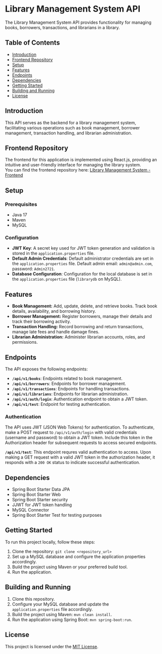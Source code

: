# Library Management System API

The Library Management System API provides functionality for managing books, borrowers, transactions, and librarians in a library.

## Table of Contents

- [Introduction](#introduction)
- [Frontend Repository](#frontend-repository)
- [Setup](#setup)
- [Features](#features)
- [Endpoints](#endpoints)
- [Dependencies](#dependencies)
- [Getting Started](#getting-started)
- [Building and Running](#building-and-Running)
- [License](#license)

## Introduction

This API serves as the backend for a library management system, facilitating various operations such as book management, borrower management, transaction handling, and librarian administration.

## Frontend Repository

The frontend for this application is implemented using React.js, providing an intuitive and user-friendly interface for managing the library system.  
You can find the frontend repository here: [Library Management System - Frontend](https://github.com/your-username/library-management-frontend)


## Setup

### Prerequisites

- Java 17
- Maven
- MySQL

### Configuration

- **JWT Key**: A secret key used for JWT token generation and validation is stored in the `application.properties` file.
- **Default Admin Credentials**: Default administrator credentials are set in the `application.properties` file. Default admin email: `admin@admin.com`, password: `Admin2721`.
- **Database Configuration**: Configuration for the local database is set in the `application.properties` file (`librarydb` on MySQL).

## Features

- **Book Management:** Add, update, delete, and retrieve books. Track book details, availability, and borrowing history.
- **Borrower Management:** Register borrowers, manage their details and track their borrowing activity.
- **Transaction Handling:** Record borrowing and return transactions, manage late fees and handle damage fines.
- **Librarian Administration:** Administer librarian accounts, roles, and permissions.

## Endpoints

The API exposes the following endpoints:

- **`/api/v1/books`**: Endpoints related to book management.
- **`/api/v1/borrowers`**: Endpoints for borrower management.
- **`/api/v1/transactions`**: Endpoints for handling transactions.
- **`/api/v1/librarians`**: Endpoints for librarian administration.
- **`/api/v1/auth/login`**: Authentication endpoint to obtain a JWT token.
- **`/api/v1/test`**: Endpoint for testing authentication.

### Authentication

The API uses JWT (JSON Web Tokens) for authentication. To authenticate, make a POST request to `/api/v1/auth/login` with valid credentials (username and password) to obtain a JWT token. Include this token in the Authorization header for subsequent requests to access secured endpoints.

**`/api/v1/test`**: This endpoint requres valid authentication to access. Upon making a GET request with a valid JWT token in the authorization header, it responds with a `200 OK` status to indicate successful authentication.

## Dependencies

- Spring Boot Starter Data JPA
- Spring Boot Starter Web
- Spring Boot Starter security 
- JJWT for JWT token handling
- MySQL Connector
- Spring Boot Starter Test for testing purposes

## Getting Started

To run this project locally, follow these steps:

1. Clone the repository: `git clone <repository_url>`
2. Set up a MySQL database and configure the application properties accordingly.
3. Build the project using Maven or your preferred build tool.
4. Run the application.

## Building and Running

1. Clone this repository.
2. Configure your MySQL database and update the `application.properties` file accordingly.
3. Build the project using Maven: `mvn clean install`.
4. Run the application using Spring Boot: `mvn spring-boot:run`.


## License

This project is licensed under the [MIT License](LICENSE.md).

